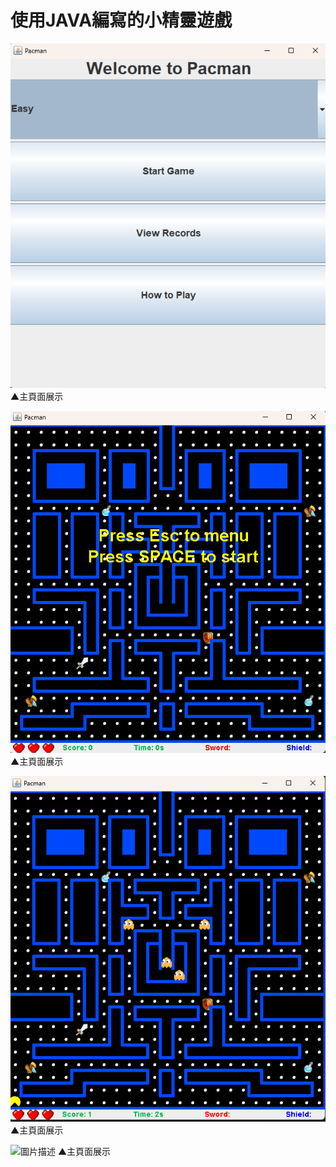 # 使用JAVA編寫的小精靈遊戲

![圖片描述](./遊戲主頁面.png)
▲主頁面展示

![圖片描述](./遊戲初始畫面.png)
▲主頁面展示

![圖片描述](./遊戲開始畫面.png)
▲主頁面展示

![圖片描述](./分數紀錄.png)
▲主頁面展示
